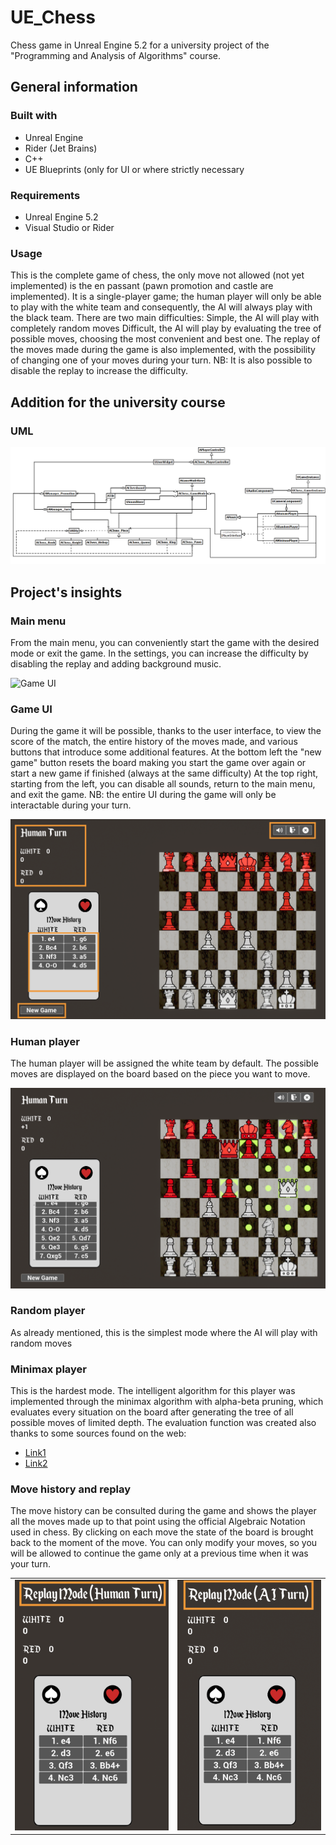 # UE_Chess

Chess game in Unreal Engine 5.2 for a university project of the "Programming and Analysis of Algorithms" course.

## General information

### Built with
- Unreal Engine
- Rider (Jet Brains)
- C++
- UE Blueprints (only for UI or where strictly necessary

### Requirements
- Unreal Engine 5.2
- Visual Studio or Rider

### Usage
This is the complete game of chess, the only move not allowed (not yet implemented) is the en passant (pawn promotion and castle are implemented).
It is a single-player game; the human player will only be able to play with the white team and consequently, the AI will always play with the black team.
There are two main difficulties:
Simple, the AI will play with completely random moves
Difficult, the AI will play by evaluating the tree of possible moves, choosing the most convenient and best one.
The replay of the moves made during the game is also implemented, with the possibility of changing one of your moves during your turn.
NB: It is also possible to disable the replay to increase the difficulty.

## Addition for the university course

### UML

![UML](README_assets/UML.png)

## Project's insights

### Main menu
From the main menu, you can conveniently start the game with the desired mode or exit the game.
In the settings, you can increase the difficulty by disabling the replay and adding background music.

![Game UI](README_assets/MainMenu.png)

### Game UI
During the game it will be possible, thanks to the user interface, to view the score of the match, the entire history of the moves made, and various buttons that introduce some additional features.
At the bottom left the "new game" button resets the board making you start the game over again or start a new game if finished (always at the same difficulty)
At the top right, starting from the left, you can disable all sounds, return to the main menu, and exit the game.
NB: the entire UI during the game will only be interactable during your turn.

![Game UI](README_assets/GameUI.png)

### Human player
The human player will be assigned the white team by default. The possible moves are displayed on the board based on the piece you want to move.

![Game UI](README_assets/Game.png)

### Random player
As already mentioned, this is the simplest mode where the AI will play with random moves

### Minimax player
This is the hardest mode.
The intelligent algorithm for this player was implemented through the minimax algorithm with alpha-beta pruning, which evaluates every situation on the board after generating the tree of all possible moves of limited depth.
The evaluation function was created also thanks to some sources found on the web:
- [Link1](https://www.chessprogramming.org/Simplified_Evaluation_Function)
- [Link2](https://stanford-cs221.github.io/autumn2023-extra/modules/games/evaluation-functions-6pp.pdf)

### Move history and replay
The move history can be consulted during the game and shows the player all the moves made up to that point using the official Algebraic Notation used in chess.
By clicking on each move the state of the board is brought back to the moment of the move.
You can only modify your moves, so you will be allowed to continue the game only at a previous time when it was your turn.

<table>
  <tr>
    <td><img src="README_assets/ReplayHuman.png" alt="Replay Human" title="Here you can change the move made previously and restart the game"></td>
    <td><img src="README_assets/ReplayAI.png" alt="Replay AI" title="The game cannot restart from here"></td>
  </tr>
</table>

